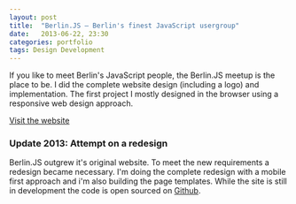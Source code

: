 ```yaml
---
layout: post
title:  "Berlin.JS – Berlin's finest JavaScript usergroup"
date:   2013-06-22, 23:30
categories: portfolio
tags: Design Development
---
```


If you like to meet Berlin's JavaScript people, the Berlin.JS meetup is the place to be. I did the complete website design (including a logo) and implementation. The first project I mostly designed in the browser using a responsive web design approach.

[Visit the website](http://berlinjs.org)

### Update 2013: Attempt on a redesign
Berlin.JS outgrew it's original website. To meet the new requirements a redesign became necessary. I'm doing the complete redesign with a mobile first approach and i'm also building the page templates. While the site is still in development the code is open sourced on [Github](https://github.com/berlinjs/new-berlinjs.org).
